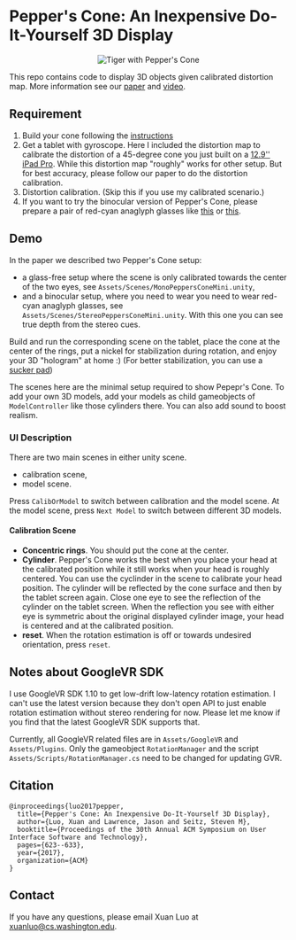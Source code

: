 # Pepper's Cone: An Inexpensive Do-It-Yourself 3D Display
<p align="center">
  <img src="https://github.com/roxanneluo/Pepper-s-Cone-Unity/raw/master/PeppersCone.gif" alt="Tiger with Pepper's Cone"/>
</p>

This repo contains code to display 3D objects given calibrated distortion map. More information see our [paper](http://roxanneluo.github.io/PeppersCone.html) and [video](https://youtu.be/W2P-suog684).

## Requirement
1. Build your cone following the [instructions](http://roxanneluo.github.io/PeppersCone.html)
2. Get a tablet with gyroscope. Here I included the distortion map to calibrate the
   distortion of a 45-degree cone you just built on a [ 12.9'' iPad Pro](https://www.apple.com/ipad-pro/). 
	While this distortion map "roughly" works for other setup. But for best accuracy,
	please follow our paper to do the distortion calibration.
3. Distortion calibration. (Skip this if you use my calibrated scenario.)
4. If you want to try the binocular version of Pepper's Cone, please prepare a
   pair of red-cyan anaglyph glasses like [this](https://www.amazon.com/50-Pairs-Glasses-Anaglyph-Cardboard/dp/B009TZRIGG/ref=sr_1_5?ie=UTF8&qid=1515391228&sr=8-5&keywords=anaglyph+glasses)
	or [this](https://www.amazon.com/BIAL-Red-blue-Glasses-Anaglyph-game-Extra/dp/B01ANJXCU2/ref=sr_1_1_sspa?ie=UTF8&qid=1515391228&sr=8-1-spons&keywords=anaglyph+glasses&psc=1).

## Demo
In the paper we described two Pepper's Cone setup:
- a glass-free setup where the scene is only calibrated towards the center of the two eyes, see `Assets/Scenes/MonoPeppersConeMini.unity`,
- and a binocular setup, where you need to wear you need to wear red-cyan anaglyph
glasses, see `Assets/Scenes/StereoPeppersConeMini.unity`. With this one you can
see true depth from the stereo cues.

Build and run the corresponding scene on the tablet, place the cone at the
center of the rings, put a nickel for stabilization during rotation, 
and enjoy your 3D "hologram" at home :) (For better stabilization, you can use a
[sucker pad](https://www.amazon.com/Whaline-Suction-Plastic-Sucker-without/dp/B071WFNKTB/ref=sr_1_1_sspa?ie=UTF8&qid=1515392318&sr=8-1-spons&keywords=sucker+pad+office&psc=1))

The scenes here are the minimal setup required to show Pepepr's Cone. To add
your own 3D models, add your models as child gameobjects of `ModelController`
like those cylinders there.
You can also add sound to boost realism.

### UI Description
There are two main scenes in either unity scene.
- calibration scene,
- model scene.

Press `CalibOrModel` to switch between calibration and the model scene.
At the model scene, press `Next Model` to switch
between different 3D models.

#### Calibration Scene
- **Concentric rings**. You should put the cone at the
center. 
- **Cylinder**. Pepper's Cone works the best when you place your head at the calibrated
position while it still works when your head is roughly centered. You can use
the cyclinder in the scene to calibrate your head position. The cylinder will be
reflected by the cone surface and then by the tablet screen again. Close one eye
to see the reflection of the cylinder on the tablet screen. When the reflection you see with
either eye is symmetric about the original displayed cylinder image, your head
is centered and at the calibrated position.
- **reset**. When the rotation estimation is off or towards undesired
  orientation, press `reset`.

## Notes about GoogleVR SDK
I use GoogleVR SDK 1.10 to get low-drift low-latency rotation estimation. I
can't use the latest version because they don't open API to just enable rotation
estimation without stereo rendering for now. Please let me know if you find that
the latest GoogleVR SDK supports that. 

Currently, all GoogleVR related files are in `Assets/GoogleVR` and
`Assets/Plugins`. Only the gameobject `RotationManager` and the script
`Assets/Scripts/RotationManager.cs` need to be changed for updating GVR.
   
## Citation
```
@inproceedings{luo2017pepper,
  title={Pepper's Cone: An Inexpensive Do-It-Yourself 3D Display},
  author={Luo, Xuan and Lawrence, Jason and Seitz, Steven M},
  booktitle={Proceedings of the 30th Annual ACM Symposium on User Interface Software and Technology},
  pages={623--633},
  year={2017},
  organization={ACM}
}
```

## Contact
If you have any questions, please email Xuan Luo at
<xuanluo@cs.washington.edu>.

